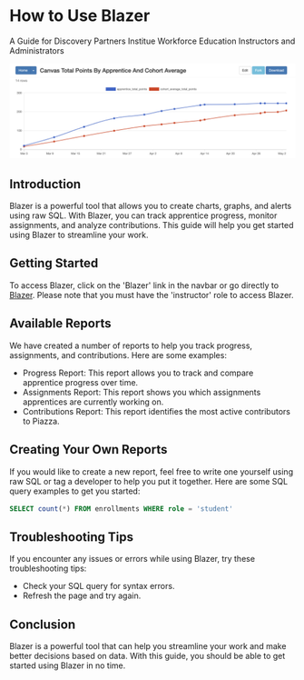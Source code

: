 # How to Use Blazer
A Guide for Discovery Partners Institue Workforce Education Instructors and Administrators

![](./images/blazer-canvas-cohort-avg.png)

## Introduction
Blazer is a powerful tool that allows you to create charts, graphs, and alerts using raw SQL. With Blazer, you can track apprentice progress, monitor assignments, and analyze contributions. This guide will help you get started using Blazer to streamline your work.

## Getting Started
To access Blazer, click on the 'Blazer' link in the navbar or go directly to [Blazer](https://dashboard.dpi.dev/blazer). Please note that you must have the 'instructor' role to access Blazer.

## Available Reports
We have created a number of reports to help you track progress, assignments, and contributions. Here are some examples:

- Progress Report: This report allows you to track and compare apprentice progress over time.
- Assignments Report: This report shows you which assignments apprentices are currently working on.
- Contributions Report: This report identifies the most active contributors to Piazza.

## Creating Your Own Reports
If you would like to create a new report, feel free to write one yourself using raw SQL or tag a developer to help you put it together. Here are some SQL query examples to get you started:

```sql
SELECT count(*) FROM enrollments WHERE role = 'student'
```

## Troubleshooting Tips
If you encounter any issues or errors while using Blazer, try these troubleshooting tips:

- Check your SQL query for syntax errors.
- Refresh the page and try again.

## Conclusion
Blazer is a powerful tool that can help you streamline your work and make better decisions based on data. With this guide, you should be able to get started using Blazer in no time.
